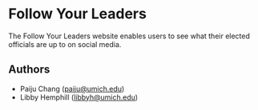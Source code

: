 # Follow Your Leaders

The Follow Your Leaders website enables users to see what their elected officials are up to on social media.

## Authors

- Paiju Chang (paiju@umich.edu)
- Libby Hemphill (libbyh@umich.edu)
